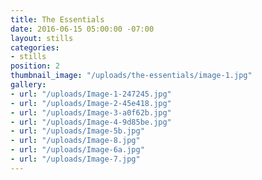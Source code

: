 ```yaml
---
title: The Essentials
date: 2016-06-15 05:00:00 -07:00
layout: stills
categories:
- stills
position: 2
thumbnail_image: "/uploads/the-essentials/image-1.jpg"
gallery:
- url: "/uploads/Image-1-247245.jpg"
- url: "/uploads/Image-2-45e418.jpg"
- url: "/uploads/Image-3-a0f62b.jpg"
- url: "/uploads/Image-4-9d85be.jpg"
- url: "/uploads/Image-5b.jpg"
- url: "/uploads/Image-8.jpg"
- url: "/uploads/Image-6a.jpg"
- url: "/uploads/Image-7.jpg"
---
```

